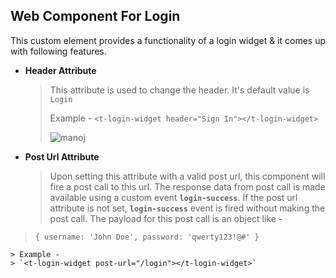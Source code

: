 ## Web Component For Login ##
This custom element provides a functionality of a login widget & it comes up with following features.

 - **Header Attribute**
	
	> This attribute is used to change the header.
	> It's default value is `Login`
	> 
	> Example -
	> `<t-login-widget header="Sign In"></t-login-widget>`
	> 
	> ![manoj](http://imageresize.org/Output/83363289-5ee1-43b0-8ff6-4b5693e1c16d.jpg)
	
 - **Post Url Attribute**
	
	> Upon setting this attribute with a valid post url, this component will fire a post call to this url.
	The response data from post call is made available using a custom event **`login-success`**.
	If the post url attribute is not set, **`login-success`** event is fired without making the post call.
	The payload for this post call is an object like -
  
  > `{
      username: 'John Doe',
	    password: 'qwerty123!@#'
    }`
    
	> Example -
	> `<t-login-widget post-url="/login"></t-login-widget>`
